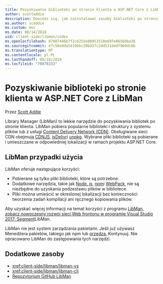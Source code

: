 ```yaml
---
title: Pozyskiwanie biblioteki po stronie klienta w ASP.NET Core z LibMan
author: scottaddie
description: Dowiedz się, jak zainstalować zasoby biblioteki po stronie klienta w projekcie ASP.NET Core przy użyciu programu Library Manager (LibMan).
ms.author: scaddie
ms.custom: mvc
ms.date: 08/14/2018
uid: client-side/libman/index
ms.openlocfilehash: 87987446b7f2c625da90951510e697e06569ba36
ms.sourcegitcommit: e7c56e8da5419bbc20b437c2dd531dedf9b0dc6b
ms.translationtype: MT
ms.contentlocale: pl-PL
ms.lasthandoff: 09/10/2019
ms.locfileid: "70878333"
---
```

# <a name="client-side-library-acquisition-in-aspnet-core-with-libman"></a>Pozyskiwanie biblioteki po stronie klienta w ASP.NET Core z LibMan

Przez [Scott Addie](https://twitter.com/Scott_Addie)

Library Manager (LibMan) to lekkie narzędzie do pozyskiwania bibliotek po stronie klienta. LibMan pobiera popularne biblioteki i struktury z systemu plików lub z usługi [Content Delivery Network (CDN)](https://wikipedia.org/wiki/Content_delivery_network). Obsługiwane sieci CDN obejmują [CDNJS](https://cdnjs.com/), [jsDelivr](https://www.jsdelivr.com/)i [unpkg](https://unpkg.com/#/). Wybrane pliki biblioteki są pobierane i umieszczane w odpowiedniej lokalizacji w ramach projektu ASP.NET Core.

## <a name="libman-use-cases"></a>LibMan przypadki użycia

LibMan oferuje następujące korzyści:

* Pobierane są tylko pliki biblioteki, które są potrzebne.
* Dodatkowe narzędzia, takie jak [Node. js](https://nodejs.org), [npm](https://www.npmjs.com)i [WebPack](https://webpack.js.org), nie są niezbędne do uzyskania podzestawu plików w bibliotece.
* Pliki można umieścić w określonej lokalizacji bez konieczności tworzenia zadań kompilacji ani ręcznego kopiowania plików.

Aby uzyskać więcej informacji na temat korzyści z programu [LibMan, zobacz nowoczesny rozwój sieci Web frontonu w programie Visual Studio 2017: Segment](https://channel9.msdn.com/Events/Build/2017/B8073#time=43m34s)LibMan.

LibMan nie jest system zarządzania pakietami. Jeśli już używasz Menedżera pakietów, takiego jak npm lub [przędza](https://yarnpkg.com), Kontynuuj. Nie opracowano LibMan do zastępowania tych narzędzi.

## <a name="additional-resources"></a>Dodatkowe zasoby

* <xref:client-side/libman/libman-vs>
* <xref:client-side/libman/libman-cli>
* [Repozytorium GitHub LibMan](https://github.com/aspnet/LibraryManager)
